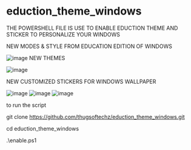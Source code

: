 # eduction_theme_windows
THE POWERSHELL FILE IS USE TO ENABLE EDUCTION THEME AND STICKER TO PERSONALIZE  YOUR WINDOWS


NEW MODES & STYLE FROM EDUCATION EDITION OF WINDOWS

![image](https://user-images.githubusercontent.com/68233114/208980748-cff514ae-cba4-4dca-88e1-f32fb5a621b5.png)
NEW THEMES

![image](https://user-images.githubusercontent.com/68233114/208980187-f9bbfd65-ae09-4662-afac-3edfdcad01ca.png)

NEW CUSTOMIZED STICKERS FOR WINDOWS WALLPAPER



![image](https://user-images.githubusercontent.com/68233114/208981200-23bcc1d3-e548-4db6-bad6-27363a43255e.png)
![image](https://user-images.githubusercontent.com/68233114/208981328-f1e73c29-fdb6-4867-9abb-18f844eaeef8.png)
![image](https://user-images.githubusercontent.com/68233114/208981393-d4a2bf38-151c-48cf-a465-e37f7f86173e.png)




to run the script

git clone https://github.com/thugsoftechz/eduction_theme_windows.git

cd eduction_theme_windows

.\enable.ps1
